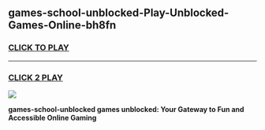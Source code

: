 
## games-school-unblocked-Play-Unblocked-Games-Online-bh8fn
<h3>
<a href="https://premium76.site?title=games-school-unblocked&ref=24A">CLICK TO PLAY</a></h3>
<hr>

<h3>
<a href="https://premium76.site?title=games-school-unblocked&ref=24A">CLICK 2 PLAY</a>
  
</h3>

<a href="https://premium76.site?title=games-school-unblocked&ref=24A"><img src="https://clearcache.store/games.png"></a>


**games-school-unblocked games unblocked: Your Gateway to Fun and Accessible Online Gaming**
